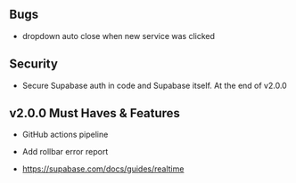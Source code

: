 ## Bugs

- dropdown auto close when new service was clicked

## Security

- Secure Supabase auth in code and Supabase itself. At the end of v2.0.0

## v2.0.0 Must Haves & Features

- GitHub actions pipeline

- Add rollbar error report

- https://supabase.com/docs/guides/realtime
